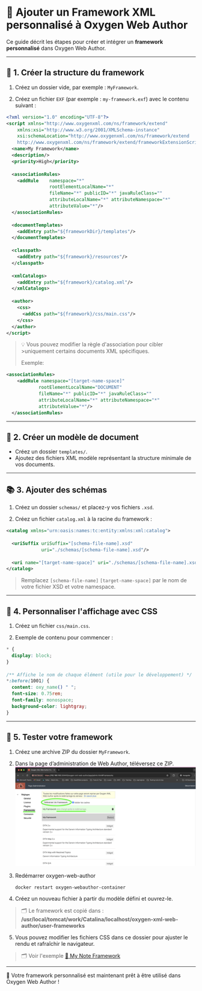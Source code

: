 
# 🧩 Ajouter un Framework XML personnalisé à Oxygen Web Author

Ce guide décrit les étapes pour créer et intégrer un **framework personnalisé** dans Oxygen Web Author.

---

## 📁 1. Créer la structure du framework

1. Créez un dossier vide, par exemple : `MyFramework`.

2. Créez un fichier `EXF` (par exemple : `my-framework.exf`) avec le contenu suivant :

```xml
<?xml version="1.0" encoding="UTF-8"?>
<script xmlns="http://www.oxygenxml.com/ns/framework/extend"
    xmlns:xsi="http://www.w3.org/2001/XMLSchema-instance"
    xsi:schemaLocation="http://www.oxygenxml.com/ns/framework/extend 
    http://www.oxygenxml.com/ns/framework/extend/frameworkExtensionScript.xsd">
  <name>My Framework</name>
  <description/>
  <priority>High</priority>

  <associationRules>
    <addRule    namespace="*" 
                rootElementLocalName="*" 
                fileName="*" publicID="*" javaRuleClass=""
                attributeLocalName="*" attributeNamespace="*" 
                attributeValue="*"/>
  </associationRules>

  <documentTemplates>
    <addEntry path="${frameworkDir}/templates"/>
  </documentTemplates>

  <classpath>
    <addEntry path="${framework}/resources"/>
  </classpath>

  <xmlCatalogs>
    <addEntry path="${framework}/catalog.xml"/>
  </xmlCatalogs>

  <author>
    <css>
      <addCss path="${framework}/css/main.css"/>
    </css>
  </author>
</script>
```

> 💡 Vous pouvez modifier la règle d'association pour cibler >uniquement certains documents XML spécifiques.
>
>Exemple:
```xml
<associationRules>
    <addRule namespace="[target-name-space]" 
            rootElementLocalName="DOCUMENT" 
            fileName="*" publicID="*" javaRuleClass=""
            attributeLocalName="*" attributeNamespace="*"           
            attributeValue="*"/>
  </associationRules>

```

---

## 📄 2. Créer un modèle de document

- Créez un dossier `templates/`.
- Ajoutez des fichiers XML modèle représentant la structure minimale de vos documents.

---

## 📚 3. Ajouter des schémas

1. Créez un dossier `schemas/` et placez-y vos fichiers `.xsd`.

2. Créez un fichier `catalog.xml` à la racine du framework :

```xml
<catalog xmlns="urn:oasis:names:tc:entity:xmlns:xml:catalog">
  
  <uriSuffix uriSuffix="[schema-file-name].xsd"     
             uri="./schemas/[schema-file-name].xsd"/>

  <uri name="[target-name-space]" uri="./schemas/[schema-file-name].xsd"/>
</catalog>
```

> Remplacez `[schema-file-name]` `[target-name-space]` par le nom de votre fichier XSD et votre namespace.

---

## 🎨 4. Personnaliser l'affichage avec CSS

1. Créez un fichier `css/main.css`.

2. Exemple de contenu pour commencer :

```css
* {
  display: block;
}

/** Affiche le nom de chaque élément (utile pour le développement) */
*:before(1001) {
  content: oxy_name() " ";
  font-size: 0.75rem;
  font-family: monospace;
  background-color: lightgray;
}
```

---

## 🧪 5. Tester votre framework

1. Créez une archive ZIP du dossier `MyFramework`.

2. Dans la page d’administration de Web Author, téléversez ce ZIP.
![alt text](Upload-framework.png)

3. Redémarrer oxygen-web-author 
    ```
    docker restart oxygen-webauthor-container
    ```

4. Créez un nouveau fichier à partir du modèle défini et ouvrez-le.

> 🗂️ Le framework est copié dans : **/usr/local/tomcat/work/Catalina/localhost/oxygen-xml-web-author/user-frameworks**


5. Vous pouvez modifier les fichiers CSS dans ce dossier pour ajuster le rendu et rafraîchir le navigateur.

> 🗂️ Voir l'exemple [📄 My Note Framework](./MyNoteFramework) 

---

🎉 Votre framework personnalisé est maintenant prêt à être utilisé dans Oxygen Web Author !
